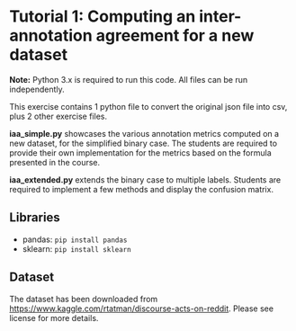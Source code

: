 # Tutorial 1: Computing an inter-annotation agreement for a new dataset

**Note:** Python 3.x is required to run this code. All files can be run independently.

This exercise contains 1 python file to convert the original json file into csv, plus 2 other exercise files.

**iaa_simple.py** showcases the various annotation metrics computed on a new dataset, for the simplified binary case. The students are required to provide their own implementation for the metrics based on the formula presented in the course.

**iaa_extended.py** extends the binary case to multiple labels. Students are required to implement a few methods and display the confusion matrix.


## Libraries

- pandas: ```pip install pandas```
- sklearn: ```pip install sklearn```

## Dataset

The dataset has been downloaded from https://www.kaggle.com/rtatman/discourse-acts-on-reddit. Please see license for more details. 